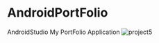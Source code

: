 # AndroidPortFolio
AndroidStudio My PortFolio Application
![project5](https://user-images.githubusercontent.com/110087099/233758816-65689f3e-087a-40b3-9dea-e3e03a6f074d.png)

